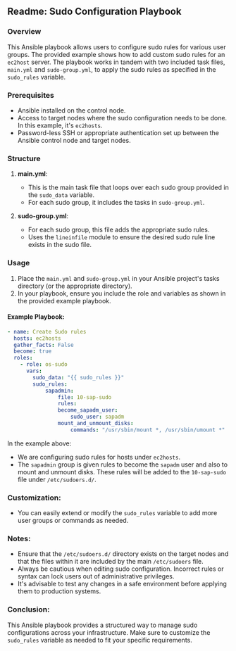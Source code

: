 ## Readme: Sudo Configuration Playbook

### Overview
This Ansible playbook allows users to configure sudo rules for various user groups. The provided example shows how to add custom sudo rules for an `ec2host` server. The playbook works in tandem with two included task files, `main.yml` and `sudo-group.yml`, to apply the sudo rules as specified in the `sudo_rules` variable.

### Prerequisites
- Ansible installed on the control node.
- Access to target nodes where the sudo configuration needs to be done. In this example, it's `ec2hosts`.
- Password-less SSH or appropriate authentication set up between the Ansible control node and target nodes.

### Structure
1. **main.yml**: 
    - This is the main task file that loops over each sudo group provided in the `sudo_data` variable.
    - For each sudo group, it includes the tasks in `sudo-group.yml`.
    
2. **sudo-group.yml**: 
    - For each sudo group, this file adds the appropriate sudo rules.
    - Uses the `lineinfile` module to ensure the desired sudo rule line exists in the sudo file.

### Usage

1. Place the `main.yml` and `sudo-group.yml` in your Ansible project's tasks directory (or the appropriate directory).
2. In your playbook, ensure you include the role and variables as shown in the provided example playbook.

#### Example Playbook:

```yml
- name: Create Sudo rules
  hosts: ec2hosts
  gather_facts: False
  become: true
  roles:
    - role: os-sudo
      vars: 
        sudo_data: "{{ sudo_rules }}"
        sudo_rules:
            sapadmin:
                file: 10-sap-sudo
                rules:
                become_sapadm_user:
                    sudo_user: sapadm
                mount_and_unmount_disks:
                    commands: "/usr/sbin/mount *, /usr/sbin/umount *"
```

In the example above:
- We are configuring sudo rules for hosts under `ec2hosts`.
- The `sapadmin` group is given rules to become the `sapadm` user and also to mount and unmount disks. These rules will be added to the `10-sap-sudo` file under `/etc/sudoers.d/`.

### Customization:

- You can easily extend or modify the `sudo_rules` variable to add more user groups or commands as needed.

### Notes:

- Ensure that the `/etc/sudoers.d/` directory exists on the target nodes and that the files within it are included by the main `/etc/sudoers` file.
- Always be cautious when editing sudo configuration. Incorrect rules or syntax can lock users out of administrative privileges.
- It's advisable to test any changes in a safe environment before applying them to production systems.

### Conclusion:
This Ansible playbook provides a structured way to manage sudo configurations across your infrastructure. Make sure to customize the `sudo_rules` variable as needed to fit your specific requirements.